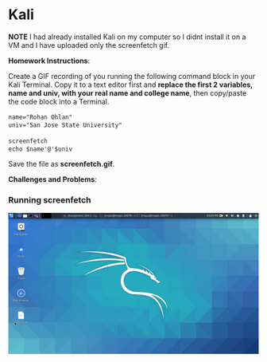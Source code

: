 # Kali

**NOTE**
I had already installed Kali on my computer so I didnt install it on a VM and I have uploaded only the screenfetch gif.

**Homework Instructions**: 

Create a GIF recording of you running the following command block in your Kali Terminal. Copy it to a text editor first and **replace the first 2 variables, name and univ, with your real name and college name**, then copy/paste the code block into a Terminal. 

```
name="Rohan Ohlan"
univ="San Jose State University"

screenfetch
echo $name'@'$univ
```

Save the file as **screenfetch.gif**.

**Challenges and Problems**: 

### Running screenfetch
<img src="screenfetch.gif" alt="Running screenfetch">
